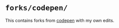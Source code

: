 # `forks/codepen/`

This contains forks from [codepen](https://codepen.io/team/bootstrap/) with my own edits.
